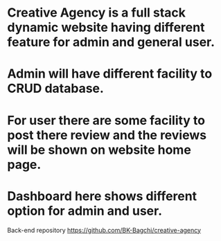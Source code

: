 # Creative Agency is a full stack dynamic website having different feature for admin and general user.
# Admin will have different facility to CRUD database.
# For user there are some facility to post there review and the reviews will be shown on website home page.
# Dashboard here shows different option for admin and user.
Back-end repository https://github.com/BK-Bagchi/creative-agency
